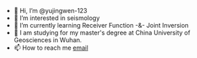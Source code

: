 - 👋 Hi, I’m @yujingwen-123
- 👀 I’m interested in seismology
- 🌱 I’m currently learning Receiver Function -&- Joint Inversion
- 🧐 I am studying for my master's degree at China University of Geosciences in Wuhan.
- 📫 How to reach me [email](yujingwen2002@cug.edu.cn)

<!---
yujingwen-123/yujingwen-123 is a ✨ special ✨ repository because its `README.md` (this file) appears on your GitHub profile.
You can click the Preview link to take a look at your changes.
--->
